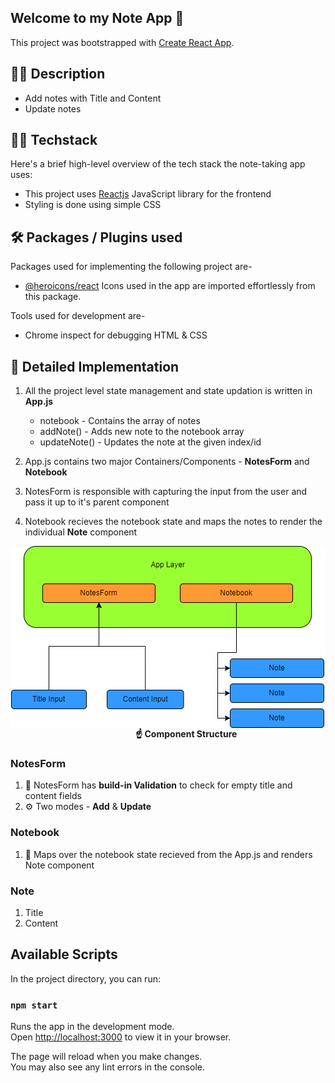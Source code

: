## Welcome to my Note App 🤩

This project was bootstrapped with [Create React App](https://github.com/facebook/create-react-app).

## 🦸‍♂️ Description

- Add notes with Title and Content
- Update notes

## 👨‍💻 Techstack

Here's a brief high-level overview of the tech stack the note-taking app uses:

- This project uses [Reactjs](https://reactjs.org/) JavaScript library for the frontend
- Styling is done using simple CSS

## 🛠 Packages / Plugins used

Packages used for implementing the following project are-

- [@heroicons/react](https://heroicons.com/)
  Icons used in the app are imported effortlessly from this package.

Tools used for development are-

- Chrome inspect for debugging HTML & CSS

## 🔎 Detailed Implementation

1. All the project level state management and state updation is written in <b>App.js</b>

   - notebook - Contains the array of notes
   - addNote() - Adds new note to the notebook array
   - updateNote() - Updates the note at the given index/id

2. App.js contains two major Containers/Components - <b>NotesForm</b> and <b>Notebook</b>
3. NotesForm is responsible with capturing the input from the user and pass it up to it's parent component
4. Notebook recieves the notebook state and maps the notes to render the individual <b>Note</b> component

<div style="display:flex;flex-direction:column;align-items:center; justify-content:center;">
<img src="public/Phera.drawio.png" />
</div>
<b style="margin-left:200px">☝ Component Structure</b>

### NotesForm

1. 👮 NotesForm has <b> build-in Validation</b> to check for empty title and content fields
2. ⚙ Two modes - <b>Add</b> & <b>Update</b>

### Notebook

1. 📒 Maps over the notebook state recieved from the App.js and renders Note component

### Note

1. Title
2. Content

## Available Scripts

In the project directory, you can run:

### `npm start`

Runs the app in the development mode.\
Open [http://localhost:3000](http://localhost:3000) to view it in your browser.

The page will reload when you make changes.\
You may also see any lint errors in the console.
